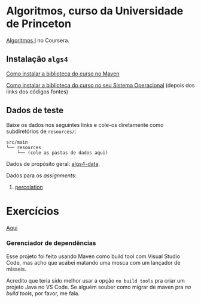# Algoritmos, curso da Universidade de Princeton
[Algoritmos I](https://www.coursera.org/learn/algorithms-part1/) no Coursera.


## Instalação `algs4`
[Como instalar a biblioteca do curso no Maven](https://github.com/kevin-wayne/algs4/issues/18#issuecomment-449483074)

[Como instalar a biblioteca do curso no seu Sistema Operacional](https://algs4.cs.princeton.edu/code/) (depois dos links dos códigos fontes)

## Dados de teste
Baixe os dados nos seguintes links e cole-os diretamente como subdiretórios de `resources/`:

```
src/main
└── resources
    └── (cole as pastas de dados aqui)
```

Dados de propósito geral: [algs4-data](https://algs4.cs.princeton.edu/code/algs4-data.zip).


Dados para os _assignments_:
1. [percolation](https://coursera.cs.princeton.edu/algs4/assignments/percolation/percolation.zip)

<!-- 
https://github.com/reneargento/algorithms-sedgewick-wayne

## Exercícios do livro
Minhas resoluções foram feitas em `.java` ou em `.txt` 
- explicar como encontrar esse arquivos em
-- linux: https://stackoverflow.com/questions/16956810/how-do-i-find-all-files-containing-specific-text-on-linux, ´grep --include=\*.{java,txt}  -rnw './src/test/java' -e 'exercise-2.2.6'´
-- windows
-- vscode: ctrl shift f
usar esse link
-->

# Exercícios
[Aqui](/src/test/java/AlgorithmsPrincetonCourse/README.md)

### Gerenciador de dependências
Esse projeto foi feito usando Maven como build tool com Visual Studio Code, mas acho que acabei matando uma mosca com um lançador de mísseis.

Acredito que teria sido melhor usar a opção `no build tools` pra criar um projeto Java no VS Code. Se alguém souber como migrar de maven pra _no build tools_, por favor, me fala. 
